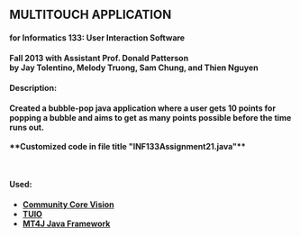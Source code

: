 <h2>MULTITOUCH APPLICATION</h2>
<h4>for Informatics 133: User Interaction Software</h4>

<p><strong>Fall 2013 with Assistant Prof. Donald Patterson<br />
by Jay Tolentino, Melody Truong, Sam Chung, and Thien Nguyen</p>

<h4>Description:</h4>
<p>Created a bubble-pop java application where a user gets 10 points for popping a bubble and aims to get as many points possible before the time runs out. <br /><br />**Customized code in file title "INF133Assignment21.java"**</p>
<br />
<h4>Used:</h4>
<ul>
	<li><a target="_blank" href="http://ccv.nuigroup.com/">Community Core Vision</a></li>
	<li><a target="_blank" href="http://www.tuio.org/">TUIO</a></li>
	<li><a target="_blank" href="http://www.mt4j.org/mediawiki/index.php/Main_Page">MT4J Java Framework</a></li>
<ul>
